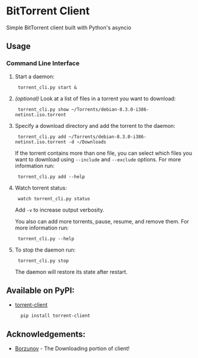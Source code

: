 BitTorrent Client
=================

Simple BitTorrent client built with Python's asyncio

Usage
-----

### Command Line Interface

1. Start a daemon:

        torrent_cli.py start &

2. *(optional)* Look at a list of files in a torrent you want to download:

        torrent_cli.py show ~/Torrents/debian-8.3.0-i386-netinst.iso.torrent

3. Specify a download directory and add the torrent to the daemon:

        torrent_cli.py add ~/Torrents/debian-8.3.0-i386-netinst.iso.torrent -d ~/Downloads

    If the torrent contains more than one file, you can select which files you want to download
    using `--include` and `--exclude` options. For more information run:

        torrent_cli.py add --help

4. Watch torrent status:

        watch torrent_cli.py status

    Add `-v` to increase output verbosity.

    You also can add more torrents, pause, resume, and remove them. For more information run:

        torrent_cli.py --help

5. To stop the daemon run:

        torrent_cli.py stop

    The daemon will restore its state after restart.

Available on PyPI: 
------------------

* [torrent-client](https://pypi.org/project/torrent-client/)


        pip install torrent-client


Acknowledgements: 
-----------------

* [Borzunov](https://github.com/borzunov/bit-torrent) - The Downloading portion of client! 

